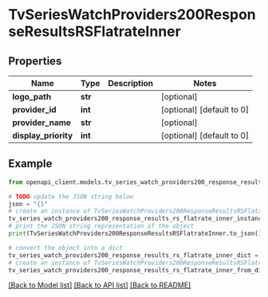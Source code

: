 # TvSeriesWatchProviders200ResponseResultsRSFlatrateInner


## Properties

Name | Type | Description | Notes
------------ | ------------- | ------------- | -------------
**logo_path** | **str** |  | [optional] 
**provider_id** | **int** |  | [optional] [default to 0]
**provider_name** | **str** |  | [optional] 
**display_priority** | **int** |  | [optional] [default to 0]

## Example

```python
from openapi_client.models.tv_series_watch_providers200_response_results_rs_flatrate_inner import TvSeriesWatchProviders200ResponseResultsRSFlatrateInner

# TODO update the JSON string below
json = "{}"
# create an instance of TvSeriesWatchProviders200ResponseResultsRSFlatrateInner from a JSON string
tv_series_watch_providers200_response_results_rs_flatrate_inner_instance = TvSeriesWatchProviders200ResponseResultsRSFlatrateInner.from_json(json)
# print the JSON string representation of the object
print(TvSeriesWatchProviders200ResponseResultsRSFlatrateInner.to_json())

# convert the object into a dict
tv_series_watch_providers200_response_results_rs_flatrate_inner_dict = tv_series_watch_providers200_response_results_rs_flatrate_inner_instance.to_dict()
# create an instance of TvSeriesWatchProviders200ResponseResultsRSFlatrateInner from a dict
tv_series_watch_providers200_response_results_rs_flatrate_inner_from_dict = TvSeriesWatchProviders200ResponseResultsRSFlatrateInner.from_dict(tv_series_watch_providers200_response_results_rs_flatrate_inner_dict)
```
[[Back to Model list]](../README.md#documentation-for-models) [[Back to API list]](../README.md#documentation-for-api-endpoints) [[Back to README]](../README.md)


